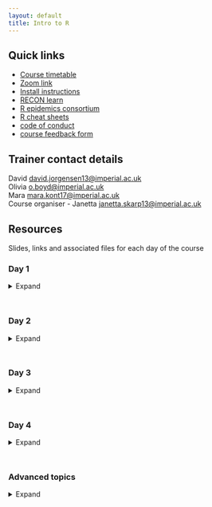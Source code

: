 ```yaml
---
layout: default
title: Intro to R
---
```


## Quick links
- [Course timetable](/resources/workshop_schedule_msf.pdf)
- [Zoom link](https://us02web.zoom.us/j/89596320569?pwd=SUl5eGtybDVQb3ZXQzhPc2JsTWtRdz09)
- [Install instructions](/resources/installation_email.pdf)
- [RECON learn](https://www.reconlearn.org)
- [R epidemics consortium](https://www.repidemicsconsortium.org)
- [R cheat sheets](https://github.com/JorgensenD/coursepage/tree/gh-pages/cheatsheets)
- [code of conduct](https://www.repidemicsconsortium.org/CODE_OF_CONDUCT/)
- [course feedback form](https://docs.google.com/forms/d/1pRj0_adFue8KwQSJINtWgH61FWdGMtE5Usmh-TvoWxA/edit)

## Trainer contact details
  David <david.jorgensen13@imperial.ac.uk>  
  Olivia <o.boyd@imperial.ac.uk>  
  Mara <mara.kont17@imperial.ac.uk>  
  Course organiser - Janetta <janetta.skarp13@imperial.ac.uk>  
  
## Resources
Slides, links and associated files for each day of the course
### Day 1
<details><summary>Expand</summary>
  
### Slides:
  - [Course expectations](/resources/CourseExpectations.pdf)
  - [Why use R?](https://www.reconlearn.org/slides/why-r/why-r.html)
  - [Introduction to R slides](https://www.reconlearn.org/slides/intro_to_r/intro_to_r)  
  - [Interactive introduction to RStudio](https://www.reconlearn.org/post/practical-intror.html)  
### Relevant sheets:
  - [Base R](/cheatsheets/base-r.pdf)  
  - [RStudio](/cheatsheets/rstudio-ide.pdf)  
  - [R syntax](/cheatsheets/syntax.pdf)
### Other resources
  - [Basic coding in R](https://r4ds.had.co.nz/workflow-basics.html)
  - [Finding your way in RStudio - Princeton](https://dss.princeton.edu/training/RStudio101.pdf)
  - [Intro to R code](/resorces/intro_RStudio_day1.R)
</details>

` `  
### Day 2
<details><summary>Expand</summary>

### Resources
[Stegen case study](https://www.reconlearn.org/post/stegen.html)  
### Slides
- [Importing data in R](https://www.reconlearn.org/slides/slides_bag/data_import/data_import_short.html)  
- [Good practices for reproducibility](/resources/Reproducible_statistical_analysis_with_R.pdf)  
### Relevant sheets
- [Data import](/cheatsheets/data-import.pdf)  
- [Data transformation](/cheatsheets/data-transformation.pdf)  
- [Markdown 1](/cheatsheets/rmarkdown-2.0.pdf)
- [Markdown 2](/cheatsheets/rmarkdown-reference.pdf)
- [Golden rules for reproducibility](/resources/golden_rules.html)
</details>

` `  
### Day 3
<details><summary>Expand</summary>

### Resources
- [Stegen case study](https://www.reconlearn.org/post/stegen.html)  
- [ggplot walkthrough](/resources/ggplot_walkthrough.html)
### Slides
- [ggplot basics](https://www.reconlearn.org/slides/slides_bag/ggplot2.html)
### Relevant sheets
- [ggplot](/cheatsheets/data-visualization-2.1.pdf)
### Other resources
- [ggplot intro](http://r-statistics.co/Complete-Ggplot2-Tutorial-Part1-With-R-Code.html)
- [Customising ggplot](http://r-statistics.co/Complete-Ggplot2-Tutorial-Part1-With-R-Code.html)
- [ggplot geometries](http://r-statistics.co/Top50-Ggplot2-Visualizations-MasterList-R-Code.html)
</details>

` `  
### Day 4
<details><summary>Expand</summary>

### Resources
- [Stegen case study](https://www.reconlearn.org/post/stegen.html)  
- [R4epis](https://r4epis.netlify.app/)  
### Mapping with R
- [Cartography](/cheatsheets/cartography.pdf)
- [Leaflet](/cheatsheets/leaflet.pdf)
- [Mapping walkthrough](https://r-spatial.org/r/2018/10/25/ggplot2-sf.html)
</details>

` `  
### Advanced topics
<details><summary>Expand</summary>

### dplyr
- [dplyr slides](/resources/smartR_dplyr_workshop.pptx)
- [dplyr exercises](/resorces/practical2.R)
- [dplyr answers](/resources/practical2_answers.R)

### Rmarkdown
- [Example Markdown pdf](/resources/intro_markdown.pdf)
- [Markdown code download](https://minhaskamal.github.io/DownGit/#/home?url=https://github.com/JorgensenD/coursepage/blob/gh-pages/resources/intro_markdown.Rmd)

### ggplot2
- [ggplot intro](http://r-statistics.co/Complete-Ggplot2-Tutorial-Part1-With-R-Code.html)
- [Customising ggplot](http://r-statistics.co/Complete-Ggplot2-Tutorial-Part1-With-R-Code.html)
- [ggplot geoms](http://r-statistics.co/Top50-Ggplot2-Visualizations-MasterList-R-Code.html)

### Mapping in R
- [Mapping walkthrough](https://r-spatial.org/r/2018/10/25/ggplot2-sf.html)

</details>
